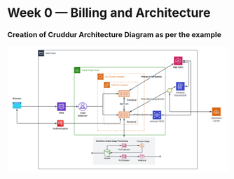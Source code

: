 # Week 0 — Billing and Architecture

### Creation of Cruddur Architecture Diagram as per the example

![Cruddur Diagram](_docs/assets/cruddur-architectural-design.png)

